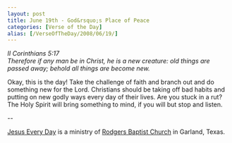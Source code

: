 ```yaml
---
layout: post
title: June 19th - God&rsquo;s Place of Peace
categories: [Verse of the Day]
alias: [/VerseOfTheDay/2008/06/19/]
---
```


_II Corinthians 5:17  
Therefore if any man be in Christ, he is a new creature: old things
are passed away; behold all things are become new._

Okay, this is the day! Take the challenge of faith and branch out
and do something new for the Lord. Christians should be taking off
bad habits and putting on new godly ways every day of their lives.
Are you stuck in a rut? The Holy Spirit will bring something to mind,
if you will but stop and listen.

 --

<a href=http://jesuseveryday.net>Jesus Every Day</a> is a ministry of <a href=http://rodgersbaptist.net>Rodgers Baptist Church</a> in Garland, Texas.
